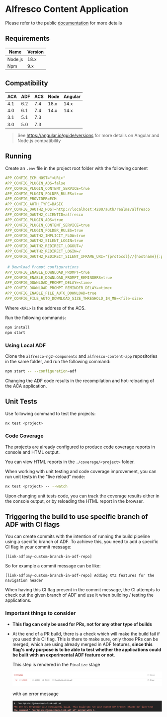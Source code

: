 # Alfresco Content Application

Please refer to the public [documentation](https://alfresco-content-app.netlify.com/) for more details

## Requirements

| Name | Version |
| --- | --- |
| Node.js | 18.x |
| Npm | 9.x |

## Compatibility

| ACA  | ADF | ACS | Node | Angular |
| ---- | --- | --- | ---- | ------- |
| 4.1  | 6.2 | 7.4 | 18.x | 14.x    |
| 4.0  | 6.1 | 7.4 | 14.x | 14.x    |
| 3.1  | 5.1 | 7.3 |      |         |
| 3.0  | 5.0 | 7.3 |      |         |

> See <https://angular.io/guide/versions> for more details on Angular and Node.js compatibility

## Running

Create an `.env` file in the project root folder with the following content

```yml
APP_CONFIG_ECM_HOST="<URL>"
APP_CONFIG_PLUGIN_AOS=false
APP_CONFIG_PLUGIN_CONTENT_SERVICE=true
APP_CONFIG_PLUGIN_FOLDER_RULES=true
APP_CONFIG_PROVIDER=ECM
APP_CONFIG_AUTH_TYPE=BASIC
APP_CONFIG_OAUTH2_HOST=http://localhost:4200/auth/realms/alfresco
APP_CONFIG_OAUTH2_CLIENTID=alfresco
APP_CONFIG_PLUGIN_AOS=true
APP_CONFIG_PLUGIN_CONTENT_SERVICE=true
APP_CONFIG_PLUGIN_FOLDER_RULES=true
APP_CONFIG_OAUTH2_IMPLICIT_FLOW=true
APP_CONFIG_OAUTH2_SILENT_LOGIN=true
APP_CONFIG_OAUTH2_REDIRECT_LOGOUT=/
APP_CONFIG_OAUTH2_REDIRECT_LOGIN=/
APP_CONFIG_OAUTH2_REDIRECT_SILENT_IFRAME_URI="{protocol}//{hostname}{:port}/assets/silent-refresh.html"

 # Download Prompt configurations
APP_CONFIG_ENABLE_DOWNLOAD_PROMPT=true
APP_CONFIG_ENABLE_DOWNLOAD_PROMPT_REMINDERS=true
APP_CONFIG_DOWNLOAD_PROMPT_DELAY=<time>
APP_CONFIG_DOWNLOAD_PROMPT_REMINDER_DELAY=<time>
APP_CONFIG_ENABLE_FILE_AUTO_DOWNLOAD=true
APP_CONFIG_FILE_AUTO_DOWNLOAD_SIZE_THRESHOLD_IN_MB=<file-size>
```

Where `<URL>` is the address of the ACS.

Run the following commands:

```sh
npm install
npm start
```

### Using Local ADF

Clone the `alfresco-ng2-components` and `alfresco-content-app` repositories in the same folder, and run the following command:

```sh
npm start -- --configuration=adf
```

Changing the ADF code results in the recompilation and hot-reloading of the ACA application.

## Unit Tests

Use following command to test the projects:

```sh
nx test <project>
```

### Code Coverage

The projects are already configured to produce code coverage reports in console and HTML output.

You can view HTML reports in the `./coverage/<project>` folder.

When working with unit testing and code coverage improvement, you can run unit tests in the "live reload" mode:

```sh
nx test <project> -- --watch
```

Upon changing unit tests code, you can track the coverage results either in the console output, or by reloading the HTML report in the browser.

## Triggering the build to use specific branch of ADF with CI flags

You can create commits with the intention of running the build pipeline using a specific branch of ADF. To achieve this, you need to add a specific CI flag in your commit message:

```text
[link-adf:my-custom-branch-in-adf-repo]
```

So for example a commit message can be like:

```text
[link-adf:my-custom-branch-in-adf-repo] Adding XYZ features for the navigation header
```

When having this CI flag present in the commit message, the CI attempts to check out the given branch of ADF and use it when building / testing the applications.

### Important things to consider

- **This flag can only be used for PRs, not for any other type of builds**
- At the end of a PR build, there is a check which will make the build fail if you used this CI flag. This is there to make sure, only those PRs can be merged, which are using already merged in ADF features, **since this flag's only purpose is to be able to test whether the applications could be built with an experimental ADF feature or not**.

    This step is rendered in the `Finalize` stage

    ![travis stage](./assets/link-adf-travis-stage.png)

    with an error message

    ![travis stage](./assets/link-adf-travis-console.png)
